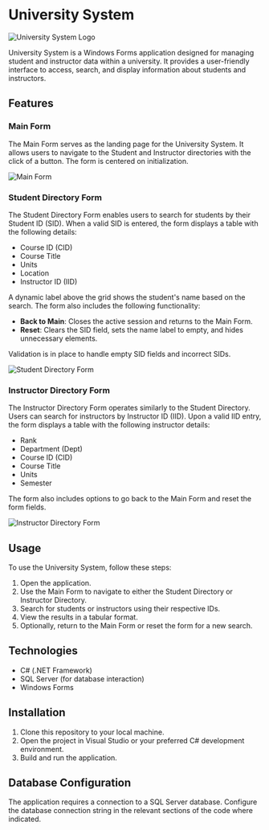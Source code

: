 # University System

![University System Logo](university_system_logo.png)

University System is a Windows Forms application designed for managing student and instructor data within a university. It provides a user-friendly interface to access, search, and display information about students and instructors.

## Features

### Main Form

The Main Form serves as the landing page for the University System. It allows users to navigate to the Student and Instructor directories with the click of a button. The form is centered on initialization.

![Main Form](screenshots/main_form.png)

### Student Directory Form

The Student Directory Form enables users to search for students by their Student ID (SID). When a valid SID is entered, the form displays a table with the following details:

- Course ID (CID)
- Course Title
- Units
- Location
- Instructor ID (IID)

A dynamic label above the grid shows the student's name based on the search. The form also includes the following functionality:

- **Back to Main**: Closes the active session and returns to the Main Form.
- **Reset**: Clears the SID field, sets the name label to empty, and hides unnecessary elements.

Validation is in place to handle empty SID fields and incorrect SIDs.

![Student Directory Form](screenshots/student_form.png)

### Instructor Directory Form

The Instructor Directory Form operates similarly to the Student Directory. Users can search for instructors by Instructor ID (IID). Upon a valid IID entry, the form displays a table with the following instructor details:

- Rank
- Department (Dept)
- Course ID (CID)
- Course Title
- Units
- Semester

The form also includes options to go back to the Main Form and reset the form fields.

![Instructor Directory Form](screenshots/instructor_form.png)

## Usage

To use the University System, follow these steps:

1. Open the application.
2. Use the Main Form to navigate to either the Student Directory or Instructor Directory.
3. Search for students or instructors using their respective IDs.
4. View the results in a tabular format.
5. Optionally, return to the Main Form or reset the form for a new search.

## Technologies

- C# (.NET Framework)
- SQL Server (for database interaction)
- Windows Forms

## Installation

1. Clone this repository to your local machine.
2. Open the project in Visual Studio or your preferred C# development environment.
3. Build and run the application.

## Database Configuration

The application requires a connection to a SQL Server database. Configure the database connection string in the relevant sections of the code where indicated.
